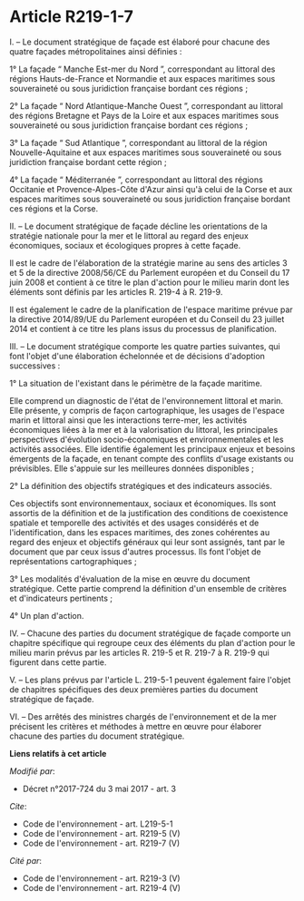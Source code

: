 # Article R219-1-7

I. – Le document stratégique de façade est élaboré pour chacune des quatre façades métropolitaines ainsi définies :

1° La façade “ Manche Est-mer du Nord ”, correspondant au littoral des régions Hauts-de-France et Normandie et aux espaces
maritimes sous souveraineté ou sous juridiction française bordant ces régions ;

2° La façade “ Nord Atlantique-Manche Ouest ”, correspondant au littoral des régions Bretagne et Pays de la Loire et aux
espaces maritimes sous souveraineté ou sous juridiction française bordant ces régions ;

3° La façade “ Sud Atlantique ”, correspondant au littoral de la région Nouvelle-Aquitaine et aux espaces maritimes sous
souveraineté ou sous juridiction française bordant cette région ;

4° La façade “ Méditerranée ”, correspondant au littoral des régions Occitanie et Provence-Alpes-Côte d'Azur ainsi qu'à celui
de la Corse et aux espaces maritimes sous souveraineté ou sous juridiction française bordant ces régions et la Corse.

II. – Le document stratégique de façade décline les orientations de la stratégie nationale pour la mer et le littoral au
regard des enjeux économiques, sociaux et écologiques propres à cette façade.

Il est le cadre de l'élaboration de la stratégie marine au sens des articles 3 et 5 de la directive 2008/56/CE du Parlement
européen et du Conseil du 17 juin 2008 et contient à ce titre le plan d'action pour le milieu marin dont les éléments sont
définis par les articles R. 219-4 à R. 219-9.

Il est également le cadre de la planification de l'espace maritime prévue par la directive 2014/89/UE du Parlement européen
et du Conseil du 23 juillet 2014 et contient à ce titre les plans issus du processus de planification.

III. – Le document stratégique comporte les quatre parties suivantes, qui font l'objet d'une élaboration échelonnée et de
décisions d'adoption successives :

1° La situation de l'existant dans le périmètre de la façade maritime.

Elle comprend un diagnostic de l'état de l'environnement littoral et marin. Elle présente, y compris de façon cartographique,
les usages de l'espace marin et littoral ainsi que les interactions terre-mer, les activités économiques liées à la mer et à
la valorisation du littoral, les principales perspectives d'évolution socio-économiques et environnementales et les activités
associées. Elle identifie également les principaux enjeux et besoins émergents de la façade, en tenant compte des conflits
d'usage existants ou prévisibles. Elle s'appuie sur les meilleures données disponibles ;

2° La définition des objectifs stratégiques et des indicateurs associés.

Ces objectifs sont environnementaux, sociaux et économiques. Ils sont assortis de la définition et de la justification des
conditions de coexistence spatiale et temporelle des activités et des usages considérés et de l'identification, dans les
espaces maritimes, des zones cohérentes au regard des enjeux et objectifs généraux qui leur sont assignés, tant par le
document que par ceux issus d'autres processus. Ils font l'objet de représentations cartographiques ;

3° Les modalités d'évaluation de la mise en œuvre du document stratégique. Cette partie comprend la définition d'un ensemble
de critères et d'indicateurs pertinents ;

4° Un plan d'action.

IV. – Chacune des parties du document stratégique de façade comporte un chapitre spécifique qui regroupe ceux des éléments du
plan d'action pour le milieu marin prévus par les articles R. 219-5 et R. 219-7 à R. 219-9 qui figurent dans cette partie.

V. – Les plans prévus par l'article L. 219-5-1 peuvent également faire l'objet de chapitres spécifiques des deux premières
parties du document stratégique de façade.

VI. – Des arrêtés des ministres chargés de l'environnement et de la mer précisent les critères et méthodes à mettre en œuvre
pour élaborer chacune des parties du document stratégique.

**Liens relatifs à cet article**

_Modifié par_:

  - Décret n°2017-724 du 3 mai 2017 - art. 3

_Cite_:

  - Code de l'environnement - art. L219-5-1
  - Code de l'environnement - art. R219-5 (V)
  - Code de l'environnement - art. R219-7 (V)

_Cité par_:

  - Code de l'environnement - art. R219-3 (V)
  - Code de l'environnement - art. R219-4 (V)
